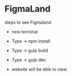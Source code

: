 # FigmaLand

steps to see Figmaland

- new terminal
- Type -> npm install
- Type -> gulp build
- Type -> gulp dev

- website will be able to view
